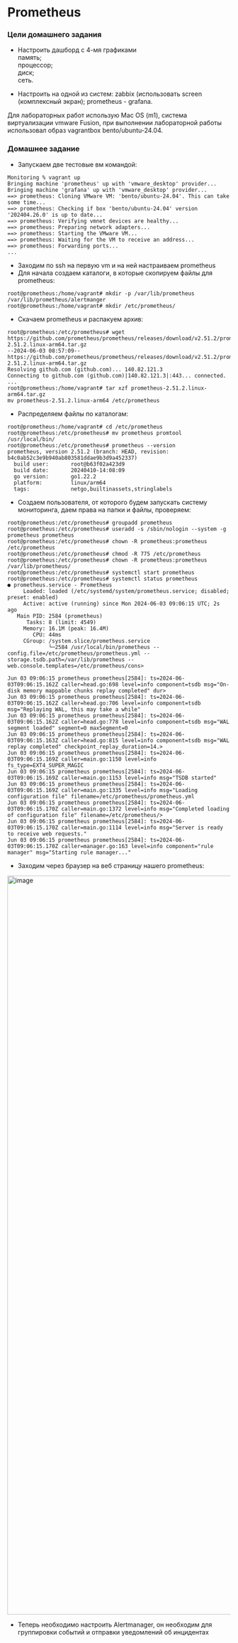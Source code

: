 # Prometheus

### Цели домашнего задания

- Настроить дашборд с 4-мя графиками</br>
память;</br>
процессор;</br>
диск;</br>
сеть.</br>

- Настроить на одной из систем:
zabbix (использовать screen (комплексный экран);
prometheus - grafana.</br>

Для лабораторных работ использую Mac OS (m1), система виртуализации vmware Fusion, при выполнении лабораторной работы использовал образ vagrantbox bento/ubuntu-24.04.


### Домашнее задание

- Запускаем две тестовые вм командой:
```
Monitoring % vagrant up                 
Bringing machine 'prometheus' up with 'vmware_desktop' provider...
Bringing machine 'grafana' up with 'vmware_desktop' provider...
==> prometheus: Cloning VMware VM: 'bento/ubuntu-24.04'. This can take some time...
==> prometheus: Checking if box 'bento/ubuntu-24.04' version '202404.26.0' is up to date...
==> prometheus: Verifying vmnet devices are healthy...
==> prometheus: Preparing network adapters...
==> prometheus: Starting the VMware VM...
==> prometheus: Waiting for the VM to receive an address...
==> prometheus: Forwarding ports...
...
```
- Заходим по ssh на первую vm и на ней настраиваем prometheus
- Для начала создаем каталоги, в которые скопируем файлы для prometheus:
```
root@prometheus:/home/vagrant# mkdir -p /var/lib/prometheus /var/lib/prometheus/alertmanger
root@prometheus:/home/vagrant# mkdir /etc/prometheus/
```

- Скачаем prometheus и распакуем архив:

```
root@prometheus:/etc/prometheus# wget https://github.com/prometheus/prometheus/releases/download/v2.51.2/prometheus-2.51.2.linux-arm64.tar.gz
--2024-06-03 08:57:09--  https://github.com/prometheus/prometheus/releases/download/v2.51.2/prometheus-2.51.2.linux-arm64.tar.gz
Resolving github.com (github.com)... 140.82.121.3
Connecting to github.com (github.com)|140.82.121.3|:443... connected.
...
root@prometheus:/home/vagrant# tar xzf prometheus-2.51.2.linux-arm64.tar.gz
mv prometheus-2.51.2.linux-arm64 /etc/prometheus
```

- Распределяем файлы по каталогам:
```
root@prometheus:/home/vagrant# cd /etc/prometheus
root@prometheus:/etc/prometheus# mv prometheus promtool /usr/local/bin/
root@prometheus:/etc/prometheus# prometheus --version
prometheus, version 2.51.2 (branch: HEAD, revision: b4c0ab52c3e9b940ab803581ddae9b3d9a452337)
  build user:       root@b63f02a423d9
  build date:       20240410-14:08:09
  go version:       go1.22.2
  platform:         linux/arm64
  tags:             netgo,builtinassets,stringlabels
```

- Создаем пользователя, от которого будем запускать систему мониторинга, даем права на папки и файлы, проверяем:
```
root@prometheus:/etc/prometheus# groupadd prometheus
root@prometheus:/etc/prometheus# useradd -s /sbin/nologin --system -g prometheus prometheus
root@prometheus:/etc/prometheus# chown -R prometheus:prometheus /etc/prometheus
root@prometheus:/etc/prometheus# chmod -R 775 /etc/prometheus
root@prometheus:/etc/prometheus# chown -R prometheus:prometheus /var/lib/prometheus/
root@prometheus:/etc/prometheus# systemctl start prometheus
root@prometheus:/etc/prometheus# systemctl status prometheus
● prometheus.service - Prometheus
     Loaded: loaded (/etc/systemd/system/prometheus.service; disabled; preset: enabled)
     Active: active (running) since Mon 2024-06-03 09:06:15 UTC; 2s ago
   Main PID: 2584 (prometheus)
      Tasks: 8 (limit: 4549)
     Memory: 16.1M (peak: 16.4M)
        CPU: 44ms
     CGroup: /system.slice/prometheus.service
             └─2584 /usr/local/bin/prometheus --config.file=/etc/prometheus/prometheus.yml --storage.tsdb.path=/var/lib/prometheus --web.console.templates=/etc/prometheus/cons>

Jun 03 09:06:15 prometheus prometheus[2584]: ts=2024-06-03T09:06:15.162Z caller=head.go:698 level=info component=tsdb msg="On-disk memory mappable chunks replay completed" dur>
Jun 03 09:06:15 prometheus prometheus[2584]: ts=2024-06-03T09:06:15.162Z caller=head.go:706 level=info component=tsdb msg="Replaying WAL, this may take a while"
Jun 03 09:06:15 prometheus prometheus[2584]: ts=2024-06-03T09:06:15.162Z caller=head.go:778 level=info component=tsdb msg="WAL segment loaded" segment=0 maxSegment=0
Jun 03 09:06:15 prometheus prometheus[2584]: ts=2024-06-03T09:06:15.163Z caller=head.go:815 level=info component=tsdb msg="WAL replay completed" checkpoint_replay_duration=14.>
Jun 03 09:06:15 prometheus prometheus[2584]: ts=2024-06-03T09:06:15.169Z caller=main.go:1150 level=info fs_type=EXT4_SUPER_MAGIC
Jun 03 09:06:15 prometheus prometheus[2584]: ts=2024-06-03T09:06:15.169Z caller=main.go:1153 level=info msg="TSDB started"
Jun 03 09:06:15 prometheus prometheus[2584]: ts=2024-06-03T09:06:15.169Z caller=main.go:1335 level=info msg="Loading configuration file" filename=/etc/prometheus/prometheus.yml
Jun 03 09:06:15 prometheus prometheus[2584]: ts=2024-06-03T09:06:15.170Z caller=main.go:1372 level=info msg="Completed loading of configuration file" filename=/etc/prometheus/>
Jun 03 09:06:15 prometheus prometheus[2584]: ts=2024-06-03T09:06:15.170Z caller=main.go:1114 level=info msg="Server is ready to receive web requests."
Jun 03 09:06:15 prometheus prometheus[2584]: ts=2024-06-03T09:06:15.170Z caller=manager.go:163 level=info component="rule manager" msg="Starting rule manager..."
```
- Заходим через браузер на веб страницу нашего prometheus:
<img width="1663" alt="image" src="https://github.com/yurpv/lab_otus/assets/162872411/3b348978-bec7-4bc8-bbee-ddeae294922a">

- Теперь необходимо настроить Alertmanager, он необходим для группировки событий и отправки уведомлений об инцидентах

